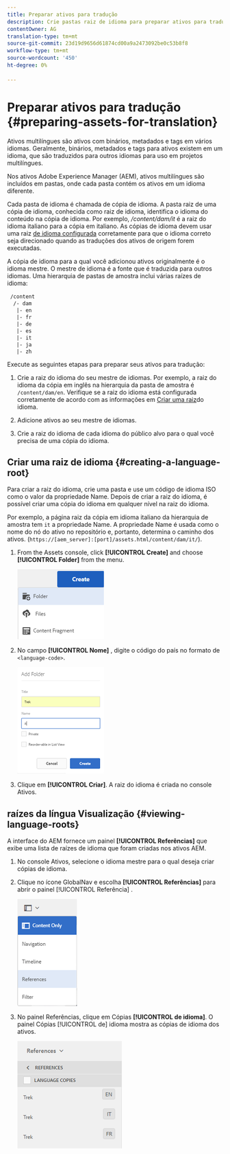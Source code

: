 ```yaml
---
title: Preparar ativos para tradução
description: Crie pastas raiz de idioma para preparar ativos para tradução para suportar ativos multilíngues.
contentOwner: AG
translation-type: tm+mt
source-git-commit: 23d19d9656d61874cd00a9a2473092be0c53b8f8
workflow-type: tm+mt
source-wordcount: '450'
ht-degree: 0%

---
```



# Preparar ativos para tradução {#preparing-assets-for-translation}

Ativos multilíngues são ativos com binários, metadados e tags em vários idiomas. Geralmente, binários, metadados e tags para ativos existem em um idioma, que são traduzidos para outros idiomas para uso em projetos multilíngues.

Nos ativos Adobe Experience Manager (AEM), ativos multilíngues são incluídos em pastas, onde cada pasta contém os ativos em um idioma diferente.

Cada pasta de idioma é chamada de cópia de idioma. A pasta raiz de uma cópia de idioma, conhecida como raiz de idioma, identifica o idioma do conteúdo na cópia de idioma. Por exemplo, */content/dam/it* é a raiz do idioma italiano para a cópia em italiano. As cópias de idioma devem usar uma raiz [de idioma configurada](preparing-assets-for-translation.md#creating-a-language-root) corretamente para que o idioma correto seja direcionado quando as traduções dos ativos de origem forem executadas.

A cópia de idioma para a qual você adicionou ativos originalmente é o idioma mestre. O mestre de idioma é a fonte que é traduzida para outros idiomas. Uma hierarquia de pastas de amostra inclui várias raízes de idioma:

```
 /content
  /- dam
   |- en
   |- fr
   |- de
   |- es
   |- it
   |- ja
   |- zh
```

Execute as seguintes etapas para preparar seus ativos para tradução:

1. Crie a raiz do idioma do seu mestre de idiomas. Por exemplo, a raiz do idioma da cópia em inglês na hierarquia da pasta de amostra é `/content/dam/en`. Verifique se a raiz do idioma está configurada corretamente de acordo com as informações em [Criar uma raiz](preparing-assets-for-translation.md#creating-a-language-root)do idioma.

1. Adicione ativos ao seu mestre de idiomas.
1. Crie a raiz do idioma de cada idioma do público alvo para o qual você precisa de uma cópia do idioma.

## Criar uma raiz de idioma {#creating-a-language-root}

Para criar a raiz do idioma, crie uma pasta e use um código de idioma ISO como o valor da propriedade Name. Depois de criar a raiz do idioma, é possível criar uma cópia do idioma em qualquer nível na raiz do idioma.

Por exemplo, a página raiz da cópia em idioma italiano da hierarquia de amostra tem `it` a propriedade Name. A propriedade Name é usada como o nome do nó do ativo no repositório e, portanto, determina o caminho dos ativos. (`https://[aem_server]:[port]/assets.html/content/dam/it/`).

1. From the Assets console, click **[!UICONTROL Create]** and choose **[!UICONTROL Folder]** from the menu.

   ![Criar pasta](assets/Create-folder.png)

1. No campo **[!UICONTROL Nome]** , digite o código do país no formato de `<language-code>`.

   ![Adicionar código de idioma na pasta](assets/Add-language-code-in-folder.png)

1. Clique em **[!UICONTROL Criar]**. A raiz do idioma é criada no console Ativos.

## raízes da língua Visualização {#viewing-language-roots}

A interface do AEM fornece um painel **[!UICONTROL Referências]** que exibe uma lista de raízes de idioma que foram criadas nos ativos AEM.

1. No console Ativos, selecione o idioma mestre para o qual deseja criar cópias de idioma.
1. Clique no ícone GlobalNav e escolha **[!UICONTROL Referências]** para abrir o painel [!UICONTROL Referência] .

   ![chlimage_1-122](assets/chlimage_1-122.png)

1. No painel Referências, clique em Cópias **[!UICONTROL de idioma]**. O painel Cópias [!UICONTROL de] idioma mostra as cópias de idioma dos ativos.

   ![chlimage_1-123](assets/chlimage_1-123.png)
